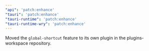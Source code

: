 ```yaml
---
"api": 'patch:enhance'
"tauri": 'patch:enhance'
"tauri-runtime": 'patch:enhance'
"tauri-runtime-wry": 'patch:enhance'
---
```


Moved the `global-shortcut` feature to its own plugin in the plugins-workspace repository.
